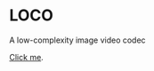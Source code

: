 # LOCO
A low-complexity image video codec

[Click me](https://cdn.rawgit.com/vicente-gonzalez-ruiz/LOCO/master/index.html).
